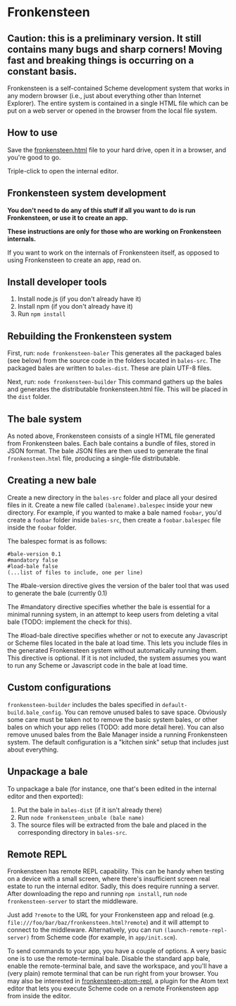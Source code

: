 # Fronkensteen

## Caution: this is a preliminary version. It still contains many bugs and sharp corners! Moving fast and breaking things is occurring on a constant basis.

Fronkensteen is a self-contained Scheme development system that works in any modern browser (i.e., just about everything other than Internet Explorer). The entire system is contained in a single HTML file which can be put on a web server or opened in the browser from the local file system.

## How to use

Save the [fronkensteen.html](https://raw.githubusercontent.com/pulpgrinder/Fronkensteen/master/dist/fronkensteen.html) file to your hard drive, open it in a browser, and you're good to go.

Triple-click to open the internal editor.



## Fronkensteen system development

**You don't need to do any of this stuff if all you want to do is run Fronkensteen, or use it to create an app.**

**These instructions are only for those who are working on Fronkensteen internals.**

If you want to work on the internals of Fronkensteen itself, as opposed to using Fronkensteen to create an app, read on.

## Install developer tools

1) Install node.js (if you don't already have it)
1) Install npm (if you don't already have it)
1) Run `npm install`

## Rebuilding the Fronkensteen system

First, run:
`node fronkensteen-baler`
This generates all the packaged bales (see below) from the source code in the folders located in `bales-src`. The packaged bales are written to `bales-dist`. These are plain UTF-8 files.

Next, run:
`node fronkensteen-builder`
This command gathers up the bales and generates the distributable fronkensteen.html file. This will be placed in the `dist` folder.


## The bale system

As noted above, Fronkensteen consists of a single HTML file generated from Fronkensteen bales. Each bale contains a bundle of files, stored in JSON format. The bale JSON files are then used to generate the final `fronkensteen.html` file, producing a single-file distributable.

## Creating a new bale

Create a new directory in the `bales-src` folder and place all your desired files in it. Create a new file called `(balename).balespec` inside your new directory. For example, if you wanted to make a bale named `foobar`, you'd create a `foobar` folder inside `bales-src`, then create a `foobar.balespec` file inside the `foobar` folder.

The balespec format is as follows:

```
#bale-version 0.1
#mandatory false
#load-bale false
(...list of files to include, one per line)
```

The #bale-version directive gives the version of the baler tool that was used to generate the bale (currently 0.1)

The #mandatory directive specifies whether the bale is essential for a minimal running system, in an attempt to keep users from deleting a vital bale (TODO: implement the check for this).

The #load-bale directive specifies whether or not to execute any Javascript or Scheme files located in the bale at load time. This lets you include files in the generated  Fronkensteen system without automatically running them. This directive is optional. If it is not included, the system assumes you want to run any Scheme or Javascript code in the bale at load time.

## Custom configurations

`fronkensteen-builder` includes the bales specified in `default-build.bale_config`. You can remove unused bales to save space. Obviously some care must be taken not to remove the basic system bales, or other bales on which your app relies (TODO: add more detail here). You can also remove unused bales from the Bale Manager inside a running Fronkensteen system. The default configuration is a "kitchen sink" setup that includes just about everything.

## Unpackage a bale

To unpackage a bale (for instance, one that's been edited in the internal editor and then exported):

1) Put the bale in `bales-dist` (if it isn't already there)
2) Run `node fronkensteen_unbale (bale name)`
3) The source files will be extracted from the bale and placed in the corresponding directory in `bales-src`.

## Remote REPL

Fronkensteen has remote REPL capability. This can be handy when testing on a device with a small screen, where there's insufficient screen real estate to run the internal editor. Sadly, this does require running a server. After downloading the repo and running `npm install`, run `node fronkensteen-server` to start the middleware.

Just add `?remote` to the URL for your Fronkensteen app and reload (e.g. `file:///foo/bar/baz/fronkensteen.html?remote`) and it will attempt to connect to the middleware. Alternatively, you can run `(launch-remote-repl-server)` from Scheme code (for example, in `app/init.scm`).

To send commands to your app, you have a couple of options. A very basic one is to use the remote-terminal bale. Disable the standard app bale, enable the remote-terminal bale, and save the workspace, and you'll have a (very plain) remote terminal that can be run right from your browser. You may also be interested in [fronkensteen-atom-repl](https://github.com/pulpgrinder/fronkensteen-atom-repl), a plugin for the Atom text editor that lets you execute Scheme code on a remote Fronkensteen app from inside the editor.
